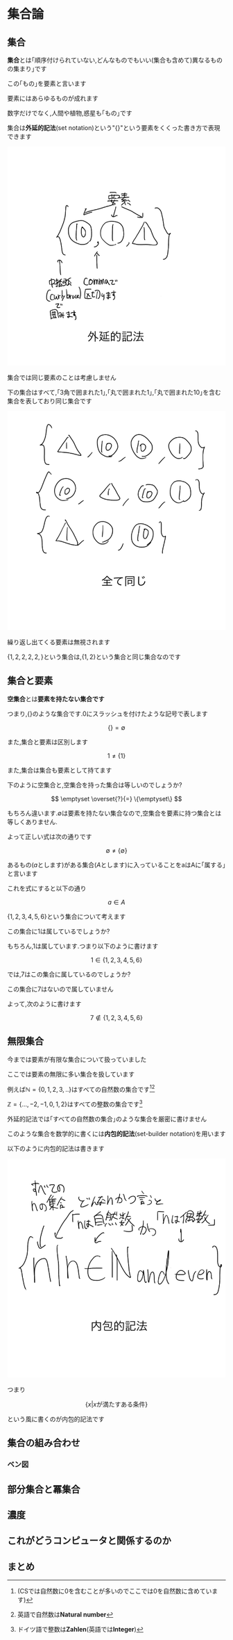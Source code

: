 # 集合論

## 集合

**集合**とは｢順序付けられていない,どんなものでもいい(集合も含めて)異なるものの集まり｣です

この｢もの｣を要素と言います

要素にはあらゆるものが成れます

数字だけでなく,人間や植物,惑星も｢もの｣です

集合は**外延的記法**(set notation)という"{}"という要素をくくった書き方で表現できます

![外延的記法](extend.png)

集合では同じ要素のことは考慮しません

下の集合はすべて,｢3角で囲まれた1｣,｢丸で囲まれた1｣,｢丸で囲まれた10｣を含む集合を表しており同じ集合です

![同じ集合](same_set.png)

繰り返し出てくる要素は無視されます

$\{1, 2, 2, 2, 2, \}$という集合は,$\{1, 2\}$という集合と同じ集合なのです

## 集合と要素

**空集合**とは**要素を持たない集合です**

つまり,$\{\}$のような集合です.0にスラッシュを付けたような記号で表します

$$\{\} = \emptyset$$

また,集合と要素は区別します

$$
1 \not= \{1\}
$$

また,集合は集合も要素として持てます

下のように空集合と,空集合を持った集合は等しいのでしょうか?

$$
\emptyset \overset{?}{=} \{\emptyset\}
$$

もちろん違います.$\emptyset$は要素を持たない集合なので,空集合を要素に持つ集合とは等しくありません.

よって正しい式は次の通りです

$$
\emptyset \not= \{\emptyset\}
$$

あるもの($a$とします)がある集合($A$とします)に入っていることをaはAに｢属する｣と言います

これを式にすると以下の通り

$$
a \in A
$$

$\{1,2,3,4,5,6\}$という集合について考えます

この集合に$1$は属しているでしょうか?

もちろん,$1$は属しています.つまり以下のように書けます

$$
1 \in \{1,2,3,4,5,6\}
$$

では,$7$はこの集合に属しているのでしょうか?

この集合に$7$はないので属していません

よって,次のように書けます

$$
7 \not \in \{1,2,3,4,5,6\}
$$

## 無限集合

今までは要素が有限な集合について扱っていました

ここでは要素の無限に多い集合を扱しています

例えば$\mathbb{N}=\{0,1,2,3,..\}$はすべての自然数の集合です[^1][^2]

[^1]:(CSでは自然数に$0$を含むことが多いのでここでは$0$を自然数に含めています)
[^2]:英語で自然数は**Natural number**

$\mathbb{Z}=\{..., -2, -1,0,1,2\}$はすべての整数の集合です[^3]

[^3]: ドイツ語で整数は**Zahlen**(英語では**Integer**)

外延的記法では｢すべての自然数の集合｣のような集合を厳密に書けません

このような集合を数学的に書くには**内包的記法**(set-builder notation)を用います

以下のように内包的記法は書きます

![](even_natural.png)

つまり

$$
\{x | \text{$x$が満たすある条件}\}
$$

という風に書くのが内包的記法です

## 集合の組み合わせ

### ベン図

## 部分集合と冪集合

## 濃度

## これがどうコンピュータと関係するのか

## まとめ
